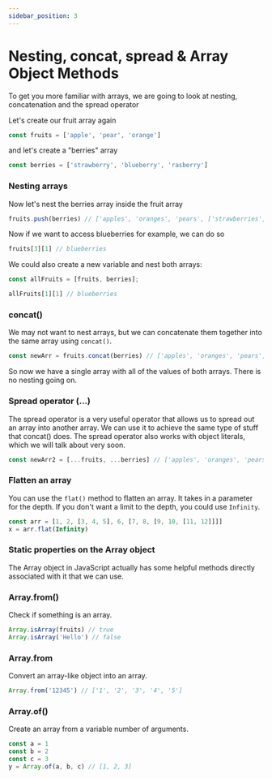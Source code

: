 ```yaml
---
sidebar_position: 3
---
```


# Nesting, concat, spread & Array Object Methods

To get you more familiar with arrays, we are going to look at nesting, concatenation and the spread operator

Let's create our fruit array again

```js
const fruits = ['apple', 'pear', 'orange']
```

and let's create a "berries" array

```js
const berries = ['strawberry', 'blueberry', 'rasberry']
```

### Nesting arrays

Now let's nest the berries array inside the fruit array

```js
fruits.push(berries) // ['apples', 'oranges', 'pears', ['strawberries', 'blueberries', 'raspberries']]
```

Now if we want to access blueberries for example, we can do so

```js
fruits[3][1] // blueberries
```

We could also create a new variable and nest both arrays:

```js
const allFruits = [fruits, berries];
```

```js
allFruits[1][1] // blueberries
```

### concat()

We may not want to nest arrays, but we can concatenate them together into the same array using `concat()`.

```js
const newArr = fruits.concat(berries) // ['apples', 'oranges', 'pears', 'strawberries', 'blueberries', 'raspberries']
```

So now we have a single array with all of the values of both arrays. There is no nesting going on.

### Spread operator (...)

The spread operator is a very useful operator that allows us to spread out an array into another array. We can use it to achieve the same type of stuff that concat() does. The spread operator also works with object literals, which we will talk about very soon.

```js
const newArr2 = [...fruits, ...berries] // ['apples', 'oranges', 'pears', 'strawberries', 'blueberries', 'raspberries']
```

### Flatten an array

You can use the `flat()` method to flatten an array. It takes in a parameter for the depth. If you don't want a limit to the depth, you could use `Infinity`.

```js
const arr = [1, 2, [3, 4, 5], 6, [7, 8, [9, 10, [11, 12]]]]
x = arr.flat(Infinity)
```

### Static properties on the Array object

The Array object in JavaScript actually has some helpful methods directly associated with it that we can use.

### Array.from()

Check if something is an array.

```js
Array.isArray(fruits) // true
Array.isArray('Hello') // false
```

### Array.from

Convert an array-like object into an array.

```js
Array.from('12345') // ['1', '2', '3', '4', '5']
```

### Array.of()

Create an array from a variable number of arguments.

```js
const a = 1
const b = 2
const c = 3
y = Array.of(a, b, c) // [1, 2, 3]
```
